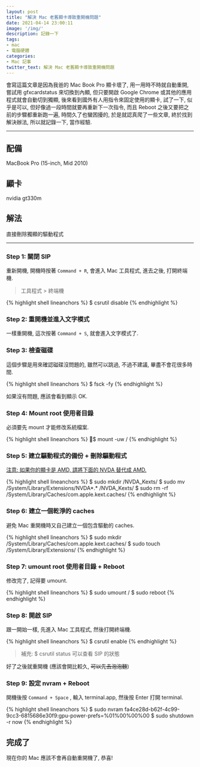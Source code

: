 ```yaml
---
layout: post
title: "解決 Mac 老舊顯卡導致重開機問題"
date: 2021-04-14 23:00:11
image: '/img/'
description: 記錄一下
tags: 
- mac
- 電腦硬體
categories: 
- Mac 記事
twitter_text: 解決 Mac 老舊顯卡導致重開機問題
---
```


會寫這篇文章是因為我爸的 Mac Book Pro 顯卡壞了, 用一用時不時就自動重開, 嘗試用 gfxcardstatus 來切換到內顯, 但只要開啟 Google Chrome 或其他的應用程式就會自動切到獨顯, 後來看到國外有人用指令來固定使用的顯卡, 試了一下, 似乎是可以, 但好像過一段時間就要再重新下一次指令, 而且 Reboot 之後又要把之前的步驟都重新跑一遍, 時間久了也蠻困擾的, 於是就認真爬了一些文章, 終於找到解決辦法, 所以就記錄一下, 當作經驗.

---

## 配備
MacBook Pro (15-inch, Mid 2010)

## 顯卡
nvidia gt330m

## 解法
直接刪除獨顯的驅動程式

---

### Step 1: 關閉 SIP

重新開機, 開機時按著 `Command + R`, 會進入 Mac 工具程式, 進去之後, 打開終端機.

> 工具程式 > 終端機

{% highlight shell lineanchors %}
$ csrutil disable
{% endhighlight %}

### Step 2: 重開機並進入文字模式

一樣重開機, 這次按著 `Command + S`, 就會進入文字模式了.

### Step 3: 檢查磁碟

這個步驟是用來確認磁碟沒問題的, 雖然可以跳過, 不過不建議, 畢盡不會花很多時間.

{% highlight shell lineanchors %}
$ fsck -fy
{% endhighlight %}

如果沒有問題, 應該會看到顯示 OK.

### Step 4: Mount root 使用者目錄

必須要先 mount 才能修改系統檔案.

{% highlight shell lineanchors %}
$ mount -uw /
{% endhighlight %}

### Step 5: 建立驅動程式的備份 + 刪除驅動程式

<ins>注意: 如果你的顯卡是 AMD, 請將下面的 NVDA 替代成 AMD.</ins>

{% highlight shell lineanchors %}
$ sudo mkdir /NVDA_Kexts/
$ sudo mv /System/Library/Extensions/NVDA*.* /NVDA_Kexts/
$ sudo rm -rf /System/Library/Caches/com.apple.kext.caches/
{% endhighlight %}

### Step 6: 建立一個乾淨的 caches

避免 Mac 重開機時又自己建立一個包含驅動的 caches.

{% highlight shell lineanchors %}
$ sudo mkdir /System/Library/Caches/com.apple.kext.caches/
$ sudo touch /System/Library/Extensions/
{% endhighlight %}

### Step 7: umount root 使用者目錄 + Reboot

修改完了, 記得要 umount.

{% highlight shell lineanchors %}
$ sudo umount /
$ sudo reboot
{% endhighlight %}

### Step 8: 開啟 SIP

跟一開始一樣, 先進入 Mac 工具程式, 然後打開終端機.

{% highlight shell lineanchors %}
$ csrutil enable
{% endhighlight %}

> 補充: $ csrutil status 可以查看 SIP 的狀態

好了之後就重開機 (應該會開比較久, <del>可以先去泡泡麵</del>)

### Step 9: 設定 nvram + Reboot

開機後按 `Command + Space` , 輸入 terminal.app, 然後按 Enter 打開 terminal.

{% highlight shell lineanchors %}
$ sudo nvram fa4ce28d-b62f-4c99-9cc3-6815686e30f9:gpu-power-prefs=%01%00%00%00
$ sudo shutdown -r now
{% endhighlight %}

## 完成了

現在你的 Mac 應該不會再自動重開機了, 恭喜!
